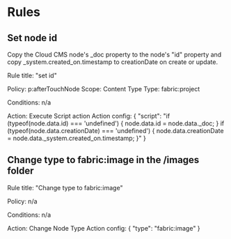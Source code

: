 	
# Rules

## Set node id
Copy the Cloud CMS node's _doc property to the node's "id" property and copy _system.created_on.timestamp to creationDate on create or update.

Rule title: "set id"

Policy: p:afterTouchNode
Scope: Content Type
Type: fabric:project

Conditions: n/a

Action: Execute Script action
Action config:
{
    "script": "if (typeof(node.data.id) === 'undefined') { node.data.id = node.data._doc; } if (typeof(node.data.creationDate) === 'undefined') { node.data.creationDate = node.data._system.created_on.timestamp; }"
}

## Change type to fabric:image in the /images folder

Rule title: "Change type to fabric:image"

Policy: n/a

Conditions: n/a

Action: Change Node Type
Action config:
{
    "type": "fabric:image"
}